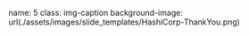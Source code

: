 name: 5
class: img-caption
background-image: url(./assets/images/slide_templates/HashiCorp-ThankYou.png)


